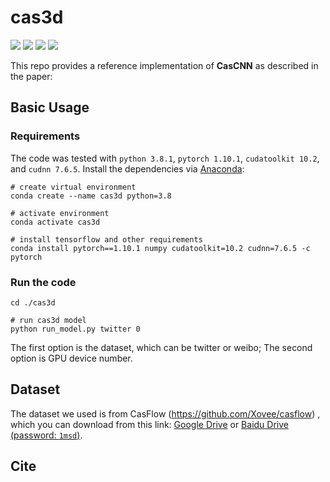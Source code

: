 # cas3d
![](https://img.shields.io/badge/python-3.8.1-green)
![](https://img.shields.io/badge/pytorch-1.10.1-green)
![](https://img.shields.io/badge/cudatoolkit-10.2.1-green)
![](https://img.shields.io/badge/cudnn-7.6.5-green)
 
This repo provides a reference implementation of **CasCNN** as described in the paper:

## Basic Usage

### Requirements

The code was tested with `python 3.8.1`, `pytorch 1.10.1`, `cudatoolkit 10.2`, and `cudnn 7.6.5`. Install the dependencies via [Anaconda](https://www.anaconda.com/):

```shell
# create virtual environment
conda create --name cas3d python=3.8 

# activate environment
conda activate cas3d

# install tensorflow and other requirements
conda install pytorch==1.10.1 numpy cudatoolkit=10.2 cudnn=7.6.5 -c pytorch
```

### Run the code
```shell
cd ./cas3d

# run cas3d model
python run_model.py twitter 0
```
The first option is the dataset, which can be twitter or weibo; The second option is GPU device number.

## Dataset 
The dataset we used is from CasFlow (https://github.com/Xovee/casflow) , which you can download from this link: 
[Google Drive](https://drive.google.com/file/d/1o4KAZs19fl4Qa5LUtdnmNy57gHa15AF-/view?usp=sharing) or [Baidu Drive (password: `1msd`)](https://pan.baidu.com/s/1tWcEefxoRHj002F0s9BCTQ).


## Cite
